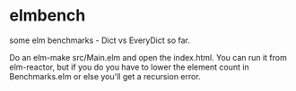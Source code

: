 # elmbench
some elm benchmarks - Dict vs EveryDict so far.

Do an elm-make src/Main.elm and open the index.html.  You can run it from elm-reactor, 
but if you do you have to lower the element count in Benchmarks.elm or else you'll get a recursion error.  
